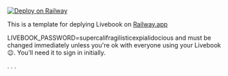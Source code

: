 [![Deploy on Railway](https://railway.app/button.svg)](https://railway.app/new/template/vg_Efh?referralCode=zdYM_p)

This is a template for deplying Livebook on [Railway.app](https://railway.app)

LIVEBOOK_PASSWORD=supercalifragilisticexpialidocious and must be changed immediately unless you're ok with everyone using your Livebook 😉.  You'll need it to sign in initially.

.
.
.
